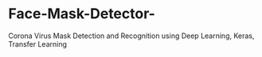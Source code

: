 # Face-Mask-Detector-
Corona Virus Mask Detection and Recognition using Deep Learning, Keras, Transfer Learning
